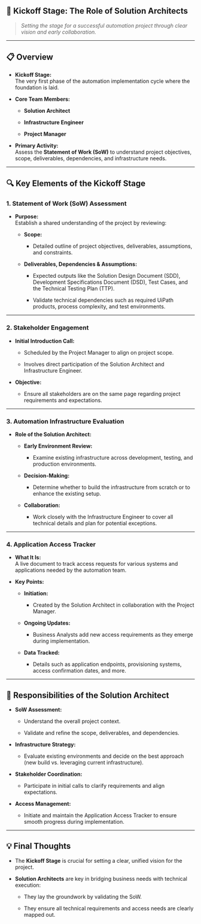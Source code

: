 ## 🚀 Kickoff Stage: The Role of Solution Architects

> _Setting the stage for a successful automation project through clear vision and early collaboration._

---

## 📋 Overview

- **Kickoff Stage:**  
    The very first phase of the automation implementation cycle where the foundation is laid.
    
- **Core Team Members:**
    
    - **Solution Architect**
        
    - **Infrastructure Engineer**
        
    - **Project Manager**
        
- **Primary Activity:**  
    Assess the **Statement of Work (SoW)** to understand project objectives, scope, deliverables, dependencies, and infrastructure needs.
    

---

## 🔍 Key Elements of the Kickoff Stage

### 1. **Statement of Work (SoW) Assessment**

- **Purpose:**  
    Establish a shared understanding of the project by reviewing:
    
    - **Scope:**
        
        - Detailed outline of project objectives, deliverables, assumptions, and constraints.
            
    - **Deliverables, Dependencies & Assumptions:**
        
        - Expected outputs like the Solution Design Document (SDD), Development Specifications Document (DSD), Test Cases, and the Technical Testing Plan (TTP).
            
        - Validate technical dependencies such as required UiPath products, process complexity, and test environments.
            

---

### 2. **Stakeholder Engagement**

- **Initial Introduction Call:**
    
    - Scheduled by the Project Manager to align on project scope.
        
    - Involves direct participation of the Solution Architect and Infrastructure Engineer.
        
- **Objective:**
    
    - Ensure all stakeholders are on the same page regarding project requirements and expectations.
        

---

### 3. **Automation Infrastructure Evaluation**

- **Role of the Solution Architect:**
    
    - **Early Environment Review:**
        
        - Examine existing infrastructure across development, testing, and production environments.
            
    - **Decision-Making:**
        
        - Determine whether to build the infrastructure from scratch or to enhance the existing setup.
            
    - **Collaboration:**
        
        - Work closely with the Infrastructure Engineer to cover all technical details and plan for potential exceptions.
            

---

### 4. **Application Access Tracker**

- **What It Is:**  
    A live document to track access requests for various systems and applications needed by the automation team.
    
- **Key Points:**
    
    - **Initiation:**
        
        - Created by the Solution Architect in collaboration with the Project Manager.
            
    - **Ongoing Updates:**
        
        - Business Analysts add new access requirements as they emerge during implementation.
            
    - **Data Tracked:**
        
        - Details such as application endpoints, provisioning systems, access confirmation dates, and more.
            

---

## 🎯 Responsibilities of the Solution Architect

- **SoW Assessment:**
    
    - Understand the overall project context.
        
    - Validate and refine the scope, deliverables, and dependencies.
        
- **Infrastructure Strategy:**
    
    - Evaluate existing environments and decide on the best approach (new build vs. leveraging current infrastructure).
        
- **Stakeholder Coordination:**
    
    - Participate in initial calls to clarify requirements and align expectations.
        
- **Access Management:**
    
    - Initiate and maintain the Application Access Tracker to ensure smooth progress during implementation.
        

---

## 💡 Final Thoughts

- The **Kickoff Stage** is crucial for setting a clear, unified vision for the project.
    
- **Solution Architects** are key in bridging business needs with technical execution:
    
    - They lay the groundwork by validating the SoW.
        
    - They ensure all technical requirements and access needs are clearly mapped out.
